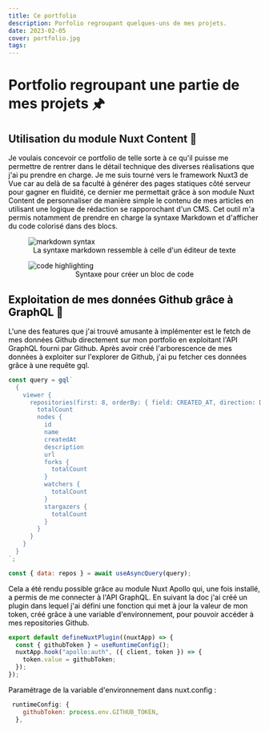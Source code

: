 ```yaml
---
title: Ce portfolio
description: Porfolio regroupant quelques-uns de mes projets.
date: 2023-02-05
cover: portfolio.jpg
tags:
---
```


# Portfolio regroupant une partie de mes projets 🖈

## Utilisation du module Nuxt Content 📜

<font color="black">Je voulais concevoir ce portfolio de telle sorte à ce qu'il puisse me permettre de rentrer dans le détail technique des diverses réalisations que j'ai pu prendre en charge. Je me suis tourné vers le framework Nuxt3 de Vue car au delà de sa faculté à générer des pages statiques côté serveur pour gagner en fluidité, ce dernier me permettait grâce à son module Nuxt Content de personnaliser de manière simple le contenu de mes articles en utilisant une logique de rédaction se rapporochant d'un CMS. Cet outil m'a permis notamment de prendre en charge la syntaxe Markdown et d'afficher du code colorisé dans des blocs.

<figure><img style="display: block; margin-left: auto; margin-right: auto" src="/images/projets/markdown.jpg" alt="markdown syntax"></img><figcaption><center><font color="black">La syntaxe markdown ressemble à celle d'un éditeur de texte</center></figcaption></figure>

<figure><img style="display: block; margin-left: auto; margin-right: auto" src="/images/projets/code-highlight.jpg" alt="code highlighting"></img><figcaption><center><font color="black">Syntaxe pour créer un bloc de code</center></figcaption></figure>

## Exploitation de mes données Github grâce à GraphQL 📐

L'une des features que j'ai trouvé amusante à implémenter est le fetch de mes données Github directement sur mon portfolio en exploitant l'API GraphQL fourni par Github. Après avoir créé l'arborescence de mes données à exploiter sur l'explorer de Github, j'ai pu fetcher ces données grâce à une requête gql.

```js
const query = gql`
  {
    viewer {
      repositories(first: 8, orderBy: { field: CREATED_AT, direction: DESC }) {
        totalCount
        nodes {
          id
          name
          createdAt
          description
          url
          forks {
            totalCount
          }
          watchers {
            totalCount
          }
          stargazers {
            totalCount
          }
        }
      }
    }
  }
`;

const { data: repos } = await useAsyncQuery(query);
```

Cela a été rendu possible grâce au module Nuxt Apollo qui, une fois installé, a permis de me connecter à l'API GraphQL. En suivant la doc j'ai créé un plugin dans lequel j'ai défini une fonction qui met à jour la valeur de mon token, créé grâce à une variable d'environnement, pour pouvoir accéder à mes repositories Github.

```js
export default defineNuxtPlugin((nuxtApp) => {
  const { githubToken } = useRuntimeConfig();
  nuxtApp.hook("apollo:auth", ({ client, token }) => {
    token.value = githubToken;
  });
});
```

Paramétrage de la variable d'environnement dans nuxt.config :

```js
 runtimeConfig: {
    githubToken: process.env.GITHUB_TOKEN,
  },
```
